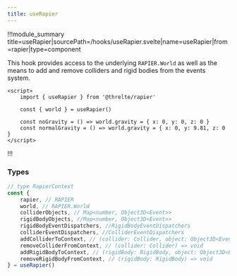 ```yaml
---
title: useRapier
---
```


<script lang="ts">
import Wrapper from '$examples/rapier/collision-groups/Wrapper.svelte'
</script>

!!!module_summary title=useRapier|sourcePath=/hooks/useRapier.svelte|name=useRapier|from=rapier|type=component

This hook provides access to the underlying `RAPIER.World` as well as the means to add and remove colliders and rigid bodies from the events system.

```svelte
<script>
	import { useRapier } from '@threlte/rapier'

	const { world } = useRapier()

	const noGravity = () => world.gravity = { x: 0, y: 0, z: 0 }
	const normalGravity = () => world.gravity = { x: 0, y: 9.81, z: 0 }
</script>
```

!!!

### Types

```ts
// type RapierContext
const {
    rapier, // RAPIER
    world, // RAPIER.World
    colliderObjects, // Map<number, Object3D<Event>>
    rigidBodyObjects, //Map<number, Object3D<Event>>
    rigidBodyEventDispatchers, //RigidBodyEventDispatchers
    colliderEventDispatchers, //ColliderEventDispatchers
    addColliderToContext, // (collider: Collider, object: Object3D<Event>, eventDispatcher: ColliderEventDispatcher) => void
    removeColliderFromContext, // (collider: Collider) => void
    addRigidBodyToContext, // (rigidBody: RigidBody, object: Object3D<Event>, eventDispatcher: RigidBodyEventDispatcher) => void
    removeRigidBodyFromContext, // (rigidBody: RigidBody) => void
} = useRapier()
```
